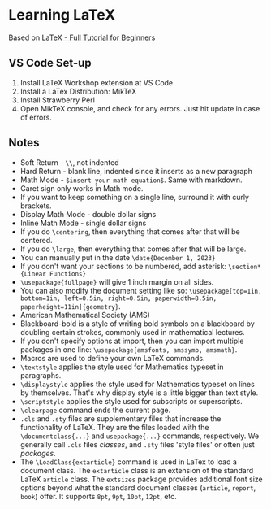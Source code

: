 # Learning LaTeX

Based on [LaTeX - Full Tutorial for Beginners](https://www.youtube.com/watch?v=ydOTMQC7np0)

## VS Code Set-up

1. Install LaTeX Workshop extension at VS Code
2. Install a LaTex Distribution: MikTeX
3. Install Strawberry Perl
4. Open MikTeX console, and check for any errors. Just hit update in case of errors.

## Notes

- Soft Return - `\\`, not indented
- Hard Return - blank line, indented since it inserts as a new paragraph
- Math Mode - `$insert your math equation$`. Same with markdown.
- Caret sign only works in Math mode.
- If you want to keep something on a single line, surround it with curly brackets.
- Display Math Mode - double dollar signs
- Inline Math Mode - single dollar signs
- If you do `\centering`, then everything that comes after that will be centered.
- If you do `\large`, then everything that comes after that will be large.
- You can manually put in the date `\date{December 1, 2023}`
- If you don't want your sections to be numbered, add asterisk: `\section*{Linear Functions}`
- `\usepackage{fullpage}` will give 1 inch margin on all sides.
- You can also modify the document setting like so: `\usepackage[top=1in, bottom=1in, left=0.5in, right=0.5in, paperwidth=8.5in, paperheight=11in]{geometry}`.
- American Mathematical Society (AMS)
- Blackboard-bold is a style of writing bold symbols on a blackboard by doubling certain strokes, commonly used in mathematical lectures.
- If you don't specify options at import, then you can import multiple packages in one line: `\usepackage{amsfonts, amssymb, amsmath}`.
- Macros are used to define your own LaTeX commands.
- `\textstyle` applies the style used for Mathematics typeset in paragraphs.
- `\displaystyle` applies the style used for Mathematics typeset on lines by themselves. That's why display style is a little bigger than text style.
- `\scriptstyle` applies the style used for subscripts or superscripts.
- `\clearpage` command ends the current page.
- `.cls` and `.sty` files are supplementary files that increase the functionality of LaTeX. They are the files loaded with the `\documentclass{...}` and `usepackage{...}` commands, respectively. We generally call `.cls` files _classes_, and `.sty` files 'style files' or often just _packages_.
- The `\LoadClass{extarticle}` command is used in LaTex to load a document class. The `extarticle` class is an extension of the standard LaTeX `article` class. The `extsizes` package provides additional font size options beyond what the standard document classes (`article`, `report`, `book`) offer. It supports `8pt`, `9pt`, `10pt`, `12pt`, etc.
